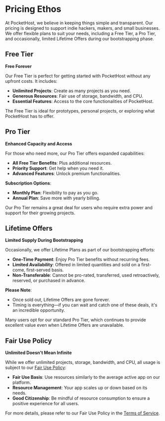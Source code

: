 # Pricing Ethos

At PocketHost, we believe in keeping things simple and transparent. Our pricing is designed to support indie hackers, makers, and small businesses. We offer flexible plans to suit your needs, including a Free Tier, a Pro Tier, and occasionally, limited Lifetime Offers during our bootstrapping phase.

## Free Tier

**Free Forever**

Our Free Tier is perfect for getting started with PocketHost without any upfront costs. It includes:

- **Unlimited Projects**: Create as many projects as you need.
- **Generous Resources**: Fair use of storage, bandwidth, and CPU.
- **Essential Features**: Access to the core functionalities of PocketHost.

The Free Tier is ideal for prototypes, personal projects, or exploring what PocketHost has to offer.

## Pro Tier

**Enhanced Capacity and Access**

For those who need more, our Pro Tier offers expanded capabilities:

- **All Free Tier Benefits**: Plus additional resources.
- **Priority Support**: Get help when you need it.
- **Advanced Features**: Unlock premium functionalities.

**Subscription Options**:

- **Monthly Plan**: Flexibility to pay as you go.
- **Annual Plan**: Save more with yearly billing.

Our Pro Tier remains a great deal for users who require extra power and support for their growing projects.

## Lifetime Offers

**Limited Supply During Bootstrapping**

Occasionally, we offer Lifetime Plans as part of our bootstrapping efforts:

- **One-Time Payment**: Enjoy Pro Tier benefits without recurring fees.
- **Limited Availability**: Offered in limited quantities and sold on a first-come, first-served basis.
- **Non-Transferable**: Cannot be pro-rated, transferred, used retroactively, reserved, or purchased in advance.

**Please Note**:

- Once sold out, Lifetime Offers are gone forever.
- Timing is everything—if you can wait and catch one of these deals, it's an incredible opportunity.

Many users opt for our standard Pro Tier, which continues to provide excellent value even when Lifetime Offers are unavailable.

## Fair Use Policy

**Unlimited Doesn't Mean Infinite**

While we offer unlimited projects, storage, bandwidth, and CPU, all usage is subject to our [Fair Use Policy](/terms):

- **Fair Use Basis**: Use resources similarly to the average active app on our platform.
- **Resource Management**: Your app scales up or down based on its needs.
- **Good Citizenship**: Be mindful of resource consumption to ensure a positive experience for all users.

For more details, please refer to our Fair Use Policy in the [Terms of Service](/terms).
